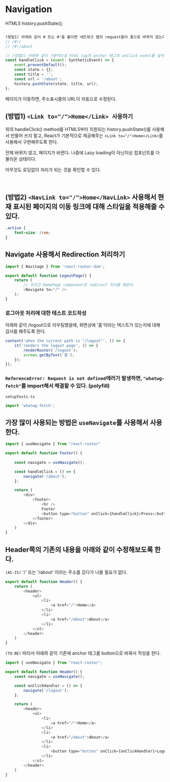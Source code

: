 # Navigation

HTML5 history.pushState();

```js

(방법1) 아래와 같이 # 또는 #!을 붙이면 네트워크 탭의 request들이 통으로 바뀌지 않는다.
// /#!/
// /#!/about

// (방법2) 아래와 같이 기본적으로 html tag의 anchor 태그의 onClick event를 넣어서 기본적으로 발생하는 모든 이벤트를 막아버리고, 
const handleClick = (event: SyntheticEvent) => {
    event.preventDefault();
    const state = {};
    const title = '';
    const url = '/about';
    history.pushState(state, title, url);
};
```

페이지가 이동하면, 주소표시줄의 URL이 자동으로 수정된다.

## (방법1) `<Link to="/">Home</Link> 사용하기`
위의 handleClick() method를 HTML5부터 지원되는 history.pushState()를 사용해서 만들어 쓰지 말고, React가 기본적으로 제공해주는 `<Link to="/">Home</Link>`를 사용해서 구현해주도록 한다.


전체 바뀌지 않고, 페이지가 바뀐다.
나중에 Lazy loading이 아닌이상 컴포넌트를 다 불러온 상태이다.

아무것도 로딩없이 처리가 되는 것을 확인할 수 있다.

<br/>

## (방법2) `<NavLink to="/">Home</NavLink>` 사용해서 현재 표시된 페이지의 이동 링크에 대해 스타일을 적용해줄 수 있다.

```css
.active {
    font-size: 2rem;
}
```

## Navigate 사용해서 Redirection 처리하기

```js
import { Navitage } from 'react-router-dom';

export default function LogoutPage() {
    return (
        // 무조건 HomePage component로 redirect 처리를 해준다.
        <Navigate to="/" />
    );
}
```

### 로그아웃 처리에 대한 테스트 코드작성

아래와 같이 /logout으로 라우팅했을때, 화면상에 '홈'이라는 텍스트가 있는지에 대해 검사를 해주도록 한다.
```js
context('when the current path is "/logout"', () => {
    it('renders the logout page', () => {
        renderRouter('/logout');
        screen.getByText('홈');
    });
});
```

### `ReferenceError: Request is not defined`에러가 발생하면, `"whatwg-fetch"`를 import해서 해결할 수 있다. (polyfill)

`setupTests.ts`
```js
import 'whatwg-fetch';
```

## 가장 많이 사용되는 방법은 `useNavigate`를 사용해서 사용한다.

```js
import { useNavigate } from "react-router"

export default function Footer() {
    
    const navigate = useNavigate();

    const handleClick = () => {
        navigate('/about');
    };

    return (
        <div>
            <footer>
                <hr />
                Footer
                <button type="button" onClick={handleClick}>Press</button>
            </footer>
        </div>
    )
}
```

## Header쪽의 기존의 내용을 아래와 같이 수정해보도록 한다.

`(AS-IS)`
'/' 또는 '/about' 이라는 주소를 갔다가 나올 필요가 없다.
```js
export default function Header() {
    return (
        <header>
            <ul>
                <li>
                    <a href="/">Home</a>
                </li>
                <li>
                    <a href="/about">About</a>
                </li>
            </ul>
        </header>
    )
}
```

`(TO-BE)`
따라서 아래와 같이 기존에 anchor 태그를 button으로 바꿔서 작성을 한다.
```js
import { useNavigate } from "react-router";

export default function Header() {
    const navigate = useNavigate();

    const onClickHandler = () => {
        navigate('/logout');               
    };

    return (
        <header>
            <ul>
                <li>
                    <a href="/">Home</a>
                </li>
                <li>
                    <a href="/about">About</a>
                </li>
                <li>
                    <button type="button" onClick={onClickHandler}>Logout</button>
                </li>
            </ul>
        </header>
    )
}
```